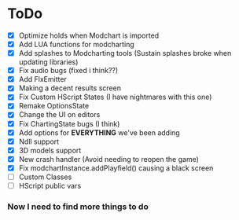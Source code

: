 # ToDo
- [X] Optimize holds when Modchart is imported
- [X] Add LUA functions for modcharting
- [X] Add splashes to Modcharting tools (Sustain splashes broke when updating libraries)
- [X] Fix audio bugs (fixed i think??)
- [X] Add FlxEmitter
- [X] Making a decent results screen
- [X] Fix Custom HScript States (I have nightmares with this one)
- [X] Remake OptionsState
- [X] Change the UI on editors
- [X] Fix ChartingState bugs (I think)
- [X] Add options for **EVERYTHING** we've been adding
- [X] Ndll support
- [X] 3D models support
- [X] New crash handler (Avoid needing to reopen the game)
- [X] Fix modchartInstance.addPlayfield() causing a black screen
- [ ] Custom Classes
- [ ] HScript public vars

### Now I need to find more things to do